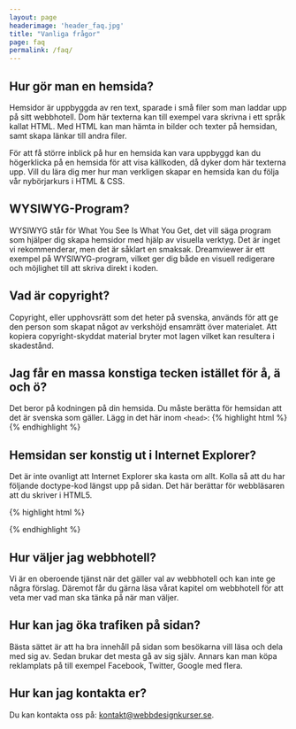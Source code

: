 ```yaml
---
layout: page
headerimage: 'header_faq.jpg'
title: "Vanliga frågor"
page: faq
permalink: /faq/
---
```


## Hur gör man en hemsida?
Hemsidor är uppbyggda av ren text, sparade i små filer som man laddar upp på sitt webbhotell. Dom här texterna kan till exempel vara skrivna i ett språk kallat HTML. Med HTML kan man hämta in bilder och texter på hemsidan, samt skapa länkar till andra filer.  

För att få större inblick på hur en hemsida kan vara uppbyggd kan du högerklicka på en hemsida för att visa källkoden, då dyker dom här texterna upp. Vill du lära dig mer hur man verkligen skapar en hemsida kan du följa vår nybörjarkurs i HTML & CSS.

## WYSIWYG-Program?
WYSIWYG står för What You See Is What You Get, det vill säga program som hjälper dig skapa hemsidor med hjälp av visuella verktyg. Det är inget vi rekommenderar, men det är såklart en smaksak. Dreamviewer är ett exempel på WYSIWYG-program, vilket ger dig både en visuell redigerare och möjlighet till att skriva direkt i koden.

## Vad är copyright?
Copyright, eller upphovsrätt som det heter på svenska, används för att ge den person som skapat något av verkshöjd ensamrätt över materialet. Att kopiera copyright-skyddat material bryter mot lagen vilket kan resultera i skadestånd.

## Jag får en massa konstiga tecken istället för å, ä och ö?
Det beror på kodningen på din hemsida. Du måste berätta för hemsidan att det är svenska som gäller.
Lägg in det här inom ``<head>``:
{% highlight html %}
<meta charset="utf-8">
{% endhighlight %}

## Hemsidan ser konstig ut i Internet Explorer?
Det är inte ovanligt att Internet Explorer ska kasta om allt. Kolla så att du har följande doctype-kod längst upp på sidan. Det här berättar för webbläsaren att du skriver i HTML5.

{% highlight html %}
<!DOCTYPE html>
{% endhighlight %}

## Hur väljer jag webbhotell?
Vi är en oberoende tjänst när det gäller val av webbhotell och kan inte ge några förslag. Däremot får du gärna läsa vårat kapitel om webbhotell för att veta mer vad man ska tänka på när man väljer.

## Hur kan jag öka trafiken på sidan?
Bästa sättet är att ha bra innehåll på sidan som besökarna vill läsa och dela med sig av. Sedan brukar det mesta gå av sig själv. Annars kan man köpa reklamplats på till exempel Facebook, Twitter, Google med flera.

## Hur kan jag kontakta er?
Du kan kontakta oss på: [kontakt@webbdesignkurser.se](mailto:kontakt@webbdesignkurser.se).